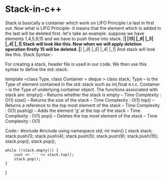 # Stack-in-c++
Stack is basically a container which work on LIFO Principle i.e last in first out.
Now what is LIFO Principle-
it means that the element which is added in the last will be deleted first.
let's take an example.
suppose we have elements 1,4,5,9,15 and we have to push these into stack.
                                   |____|
                                   |_15_|
                                   |__9_|
                                   |__5_|
                                   |__4_|
                                   |__1_|   Stack will look like this.
  Now when we will apply deletion operation firstly 15 will be deleted.
                                   |____|
                                   |__9_|
                                   |__5_|
                                   |__4_|
                                   |__1_|  And stack will look like this.
  Stack Syntax:-

For creating  a stack, <stack> header file is used in our code. We then use this syntax to define the std::stack:

template <class Type, class Container = deque<Type> > class stack;
 Type – is the Type of element contained in the std::stack such as int,float e.t.c.
Container – is the Type of underlying container object.
  The functions associated with stack are: 
empty() – Returns whether the stack is empty – Time Complexity : O(1) 
size() – Returns the size of the stack – Time Complexity : O(1) 
top() – Returns a reference to the top most element of the stack – Time Complexity : O(1) 
push(g) – Adds the element ‘g’ at the top of the stack – Time Complexity : O(1) 
pop() – Deletes the top most element of the stack – Time Complexity : O(1) 
  
  Code:-
  #include <iostream>
#include <stack>
using namespace std;
int main() {
	stack<int> stack;
	stack.push(1);
	stack.push(4);
	stack.push(5);
	stack.push(9);
	stack.push(15);
		stack.pop();
	stack.pop();

	while (!stack.empty()) {
		cout << ' ' << stack.top();
		stack.pop();
	}
}

